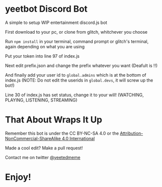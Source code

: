 # yeetbot Discord Bot

A simple to setup WIP entertainment discord.js bot

First download to your pc, or clone from glitch, whitchever you choose

Run `npm install` in your terminal, command prompt or glitch's terminal, again depending on what you are using

Put your token into line 97 of index.js

Next edit prefix.json and change the prefix whatever you want (Deafult is !!)

And finaily add your user id to `global.admins` which is at the bottom of index.js (NOTE: Do not edit the userids in `global.devs`, it will screw up the bot!)

Line 30 of index.js has set status, change it to your will! (WATCHING, PLAYING, LISTENING, STREAMING)

# That About Wraps It Up

Remember this bot is under the CC BY-NC-SA 4.0 or the [Attribution-NonCommercial-ShareAlike 4.0 International](https://creativecommons.org/licenses/by-nc-sa/4.0/)

Made a cool edit? Make a pull request!

Contact me on twitter [@yeetedmeme](https://twitter.com/yeetedmeme)

# Enjoy!
